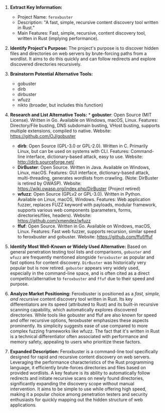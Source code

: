 1.  **Extract Key Information:**
    *   Project Name: `feroxbuster`
    *   Description: "A fast, simple, recursive content discovery tool written in Rust."
    *   Main Features: Fast, simple, recursive, content discovery tool, written in Rust (implying performance).

2.  **Identify Project's Purpose:**
    The project's purpose is to discover hidden files and directories on web servers by brute-forcing paths from a wordlist. It aims to do this quickly and can follow redirects and explore discovered directories recursively.

3.  **Brainstorm Potential Alternative Tools:**
    *   gobuster
    *   dirb
    *   dirbuster
    *   wfuzz
    *   nikto (broader, but includes this function)

4.  **Research and List Alternative Tools:**
        *   **gobuster**: Open Source (MIT License). Written in Go. Available on Windows, macOS, Linux. Features: Directory/File busting, DNS subdomain busting, VHost busting, supports multiple extensions, compiled to native. Website: https://github.com/OJ/gobuster
    *   **dirb**: Open Source (GPL-3.0 or GPL-2.0). Written in C. Primarily Linux, but can be used on systems with CLI. Features: Command-line interface, dictionary-based attack, easy to use. Website: http://dirb.sourceforge.net/
    *   **DirBuster**: Open Source. Written in Java. Available on Windows, Linux, macOS. Features: GUI interface, dictionary-based attack, multi-threading, generates wordlists from crawling. (Note: DirBuster is retired by OWASP). Website: https://wiki.owasp.org/index.php/DirBuster (Project retired)
    *   **wfuzz**: Open Source (GPLv2 or GPL-3.0). Written in Python. Available on Linux, macOS, Windows. Features: Web application fuzzer, replaces FUZZ keyword with payloads, modular framework, supports various web components (parameters, forms, directories/files, headers). Website: https://github.com/xmendez/wfuzz
    *   **ffuf**: Open Source. Written in Go. Available on Windows, macOS, Linux. Features: Fast web fuzzer, supports recursion, similar speed to feroxbuster and gobuster. Website: https://github.com/ffuf/ffuf

5.  **Identify Most Well-Known or Widely Used Alternative:**
    Based on general penetration testing tool lists and comparisons, `gobuster` and `wfuzz` are frequently mentioned alongside `feroxbuster` as popular and fast options for content discovery. `DirBuster` was historically very popular but is now retired. `gobuster` appears very widely used, especially in the command-line space, and is often cited as a direct competitor/alternative to `feroxbuster` and `ffuf` due to their speed and purpose.

6.  **Analyze Market Positioning:**
    Feroxbuster is positioned as a *fast, simple, and recursive* content discovery tool written in Rust. Its key differentiators are its speed (attributed to Rust) and its built-in recursive scanning capability, which automatically explores discovered directories. While tools like gobuster and ffuf are also known for speed and offer recursive options, feroxbuster emphasizes these aspects prominently. Its simplicity suggests ease of use compared to more complex fuzzing frameworks like wfuzz. The fact that it's written in Rust is a technical differentiator often associated with performance and memory safety, appealing to users who prioritize these factors.

7.  **Expanded Description:**
    Feroxbuster is a command-line tool specifically designed for rapid and recursive content discovery on web servers. Leveraging the performance characteristics of the Rust programming language, it efficiently brute-forces directories and files based on provided wordlists. A key feature is its ability to automatically follow redirects and initiate recursive scans on newly found directories, significantly expanding the discovery scope without manual intervention. It aims to be simple to use while offering high speed, making it a popular choice among penetration testers and security enthusiasts for quickly mapping out the hidden structure of web applications.